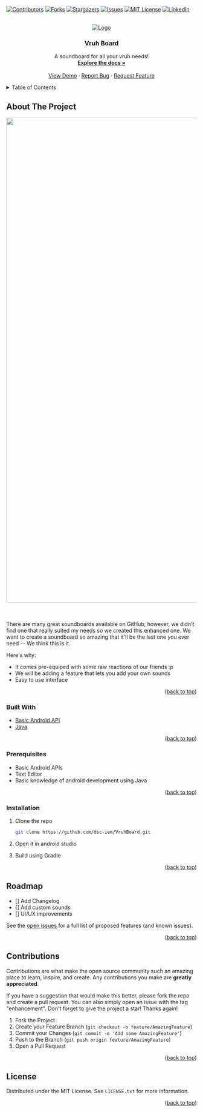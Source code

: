 <div id="top"></div>

[![Contributors][contributors-shield]][contributors-url]
[![Forks][forks-shield]][forks-url]
[![Stargazers][stars-shield]][stars-url]
[![Issues][issues-shield]][issues-url]
[![MIT License][license-shield]][license-url]
[![LinkedIn][linkedin-shield]][linkedin-url]



<!-- PROJECT LOGO -->
<br />
<div align="center">
  <a href="https://github.com/dsc-iem/VruhBoard">
    <img src="https://github.com/dsc-iem/VruhBoard/blob/master/app/src/main/res/mipmap-hdpi/ic_launcher_foreground.png" alt="Logo">
  </a>

  <h3 align="center">Vruh Board</h3>

  <p align="center">
    A soundboard for all your vruh needs!
    <br />
    <a href="https://github.com/dsc-iem/VruhBoard"><strong>Explore the docs »</strong></a>
    <br />
    <br />
    <a href="https://github.com/dsc-iem/VruhBoard">View Demo</a>
    ·
    <a href="https://github.com/dsc-iem/VruhBoard/issues">Report Bug</a>
    ·
    <a href="https://github.com/dsc-iem/VruhBoard/issues">Request Feature</a>
  </p>
</div>



<!-- TABLE OF CONTENTS -->
<details>
  <summary>Table of Contents</summary>
  <ol>
    <li>
      <a href="#about-the-project">About The Project</a>
      <ul>
        <li><a href="#built-with">Built With</a></li>
        <li><a href="#prerequisites">Prerequisites</a></li>
        <li><a href="#installation">Installation</a></li>
      </ul>
    </li>
    <li><a href="#roadmap">Roadmap</a></li>
    <li><a href="#contributions">Contributing</a></li>
    <li><a href="#license">License</a></li>
  </ol>
</details>



<!-- ABOUT THE PROJECT -->
## About The Project
<div align="right">
  <a href="https://github.com/dsc-iem/VruhBoard">
    <img src="https://github.com/dsc-iem/VruhBoard/blob/master/app/src/main/res/drawable/readme_pv.png" alt="preview" width="1280">
  </a>
  <br>
  <br>
  <br>
</div>


There are many great soundboards available on GitHub; however, we didn't find one that really suited my needs so we created this enhanced one. We want to create a soundboard so amazing that it'll be the last one you ever need -- We think this is it.

Here's why:
* It comes pre-equiped with some raw reactions of our friends :p
* We will be adding a feature that lets you add your own sounds
* Easy to use interface

<p align="right">(<a href="#top">back to top</a>)</p>



### Built With

* [Basic Android API](https://developer.android.com/guide)
* [Java](https://www.java.com/en/)


<p align="right">(<a href="#top">back to top</a>)</p>

### Prerequisites

* Basic Android APIs
* Text Editor
* Basic knowledge of android development using Java


<p align="right">(<a href="#top">back to top</a>)</p>

### Installation

1. Clone the repo
   ```sh
   git clone https://github.com/dsc-iem/VruhBoard.git
   ```
2. Open it in android studio

3. Build using Gradle


<p align="right">(<a href="#top">back to top</a>)</p>


<!-- ROADMAP -->
## Roadmap

- [] Add Changelog
- [] Add custom sounds
- [] UI/UX improvements


See the [open issues](https://github.com/dsc-iem/VruhBoard/issues) for a full list of proposed features (and known issues).

<p align="right">(<a href="#top">back to top</a>)</p>



<!-- CONTRIBUTING -->
## Contributions

Contributions are what make the open source community such an amazing place to learn, inspire, and create. Any contributions you make are **greatly appreciated**.

If you have a suggestion that would make this better, please fork the repo and create a pull request. You can also simply open an issue with the tag "enhancement".
Don't forget to give the project a star! Thanks again!

1. Fork the Project
2. Create your Feature Branch (`git checkout -b feature/AmazingFeature`)
3. Commit your Changes (`git commit -m 'Add some AmazingFeature'`)
4. Push to the Branch (`git push origin feature/AmazingFeature`)
5. Open a Pull Request

<p align="right">(<a href="#top">back to top</a>)</p>



<!-- LICENSE -->
## License

Distributed under the MIT License. See `LICENSE.txt` for more information.

<p align="right">(<a href="#top">back to top</a>)</p>



<!-- MARKDOWN LINKS & IMAGES -->
<!-- https://www.markdownguide.org/basic-syntax/#reference-style-links -->
[contributors-shield]: https://img.shields.io/github/contributors/othneildrew/Best-README-Template.svg?style=for-the-badge
[contributors-url]: https://github.com/dsc-iem/VruhBoard/graphs/contributors
[forks-shield]: https://img.shields.io/github/forks/othneildrew/Best-README-Template.svg?style=for-the-badge
[forks-url]: https://github.com/dsc-iem/VruhBoard/network/members
[stars-shield]: https://img.shields.io/github/stars/othneildrew/Best-README-Template.svg?style=for-the-badge
[stars-url]: https://github.com/dsc-iem/VruhBoard/stargazers
[issues-shield]: https://img.shields.io/github/issues/othneildrew/Best-README-Template.svg?style=for-the-badge
[issues-url]: https://github.com/dsc-iem/VruhBoard/issues
[license-shield]: https://img.shields.io/github/license/othneildrew/Best-README-Template.svg?style=for-the-badge
[license-url]: https://github.com/dsc-iem/VruhBoard/blob/master/LICENSE
[linkedin-shield]: https://img.shields.io/badge/-LinkedIn-black.svg?style=for-the-badge&logo=linkedin&colorB=555
[linkedin-url]: https://www.linkedin.com/company/gdsciem/
